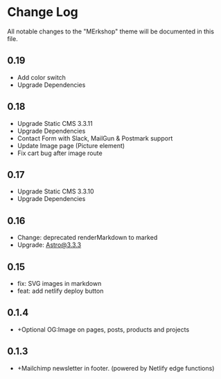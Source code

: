# Change Log

All notable changes to the "MErkshop" theme will be documented in this file.

## 0.19
- Add color switch
- Upgrade Dependencies 


## 0.18

- Upgrade Static CMS 3.3.11
- Upgrade Dependencies
- Contact Form with Slack, MailGun & Postmark support
- Update Image page (Picture element)
- Fix cart bug after image route


## 0.17
- Upgrade Static CMS 3.3.10
- Upgrade Dependencies


## 0.16

-   Change: deprecated renderMarkdown to marked
-   Upgrade: Astro@3.3.3 



## 0.15

- fix: SVG images in markdown
- feat: add netlify deploy button



## 0.1.4

-   \+Optional OG:Image on pages, posts, products and projects

## 0.1.3

-   \+Mailchimp newsletter in footer. (powered by Netlify edge functions)






